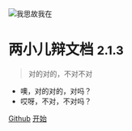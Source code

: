 <!-- _coverpage.md -->

<img src="https://zergqueen.gitee.io/images/myblog/icon.svg"  alt="我思故我在"/>

# 两小儿辩文档 <small>2.1.3</small>

> 对的对的，不对不对

- 噢，对的对的，对吗？
- 哎呀，不对，不对吗？

[Github](https://github.com/xjw580) 
[开始](#README)
